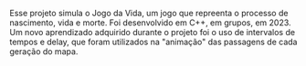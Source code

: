  Esse projeto simula o Jogo da Vida, um jogo que repreenta o processo de nascimento, vida e morte. Foi desenvolvido em C++, em grupos, em 2023.
Um novo aprendizado adquirido durante o projeto foi o uso de intervalos de tempos e delay, que foram utilizados na "animação" das passagens de cada geração do mapa.

